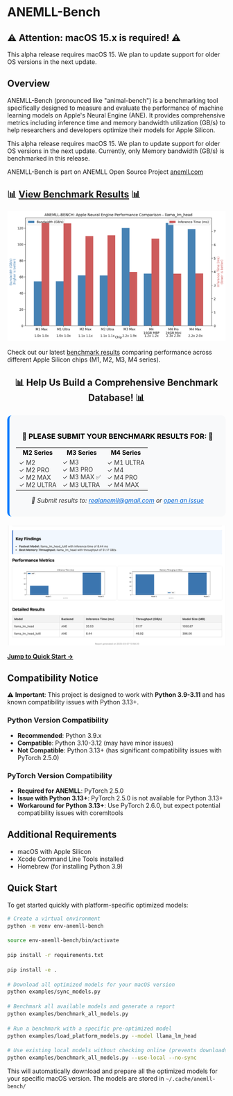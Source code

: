 # ANEMLL-Bench

## ⚠️ Attention: macOS 15.x is required! ⚠️

This alpha release requires macOS 15. We plan to update support for older OS versions in the next update.

## Overview
ANEMLL-Bench  (pronounced like "animal-bench") is a benchmarking tool specifically designed to measure and evaluate the performance of machine learning models on Apple's Neural Engine (ANE). It provides comprehensive metrics including inference time and memory bandwidth utilization (GB/s) to help researchers and developers optimize their models for Apple Silicon.

This alpha release requires macOS 15. We plan to update support for older OS versions in the next update. Currently, only Memory bandwidth (GB/s) is benchmarked in this release.

ANEMLL-Bench is part on ANEMLL Open Source Project [anemll.com](https://anemll.com)

## 📊 [View Benchmark Results](./Results.MD) 📊

[![Apple Silicon Performance Comparison](./reports/chip_comparison_llama_lm_head.png?v=20250309_v6)](./Results.MD)

Check out our latest [benchmark results](./Results.MD) comparing performance across different Apple Silicon chips (M1, M2, M3, M4 series).

<div align="center">
  <h2>📊 Help Us Build a Comprehensive Benchmark Database! 📊</h2>
  <div style="background-color: #f8f9fa; padding: 15px; border-radius: 10px; border-left: 5px solid #007bff; margin: 20px 0; color: #333333;">
    <h3 style="color: #000000;">🚨 PLEASE SUBMIT YOUR BENCHMARK RESULTS FOR: 🚨</h3>
    <table align="center" style="color: #333333;">
      <tr>
        <td align="center"><strong style="color: #000000;">M2 Series</strong></td>
        <td align="center"><strong style="color: #000000;">M3 Series</strong></td>
        <td align="center"><strong style="color: #000000;">M4 Series</strong></td>
      </tr>
      <tr>
        <td>
          ✓ M2<br>
          ✓ M2 PRO<br>
          ✓ M2 MAX<br>
          ✓ M2 ULTRA
        </td>
        <td>
          ✓ M3<br>
          ✓ M3 PRO<br>
          ✓ M3 MAX ✅<br>
          ✓ M3 ULTRA
        </td>
        <td>
          ✓ M1 ULTRA<br>
          ✓ M4<br>
          ✓ M4 PRO<br>
          ✓ M4 MAX
        </td>
      </tr>
    </table>
    <p style="color: #333333;"><em>📧 Submit results to: <a href="mailto:realanemll@gmail.com" style="color: #0366d6;">realanemll@gmail.com</a> or <a href="https://github.com/Anemll/anemll-bench/issues/new" style="color: #0366d6;">open an issue</a></em></p>
  </div>
</div>

![Sample Benchmark Results](./assets/sample.png)

[**Jump to Quick Start →**](#quick-start)

## Compatibility Notice

⚠️ **Important**: This project is designed to work with **Python 3.9-3.11** and has known compatibility issues with Python 3.13+.

### Python Version Compatibility

- **Recommended**: Python 3.9.x
- **Compatible**: Python 3.10-3.12 (may have minor issues)
- **Not Compatible**: Python 3.13+ (has significant compatibility issues with PyTorch 2.5.0)

### PyTorch Version Compatibility

- **Required for ANEMLL**: PyTorch 2.5.0
- **Issue with Python 3.13+**: PyTorch 2.5.0 is not available for Python 3.13+
- **Workaround for Python 3.13+**: Use PyTorch 2.6.0, but expect potential compatibility issues with coremltools

## Additional Requirements

- macOS with Apple Silicon
- Xcode Command Line Tools installed
- Homebrew (for installing Python 3.9)

## Quick Start

To get started quickly with platform-specific optimized models:

```bash
# Create a virtual environment
python -m venv env-anemll-bench

source env-anemll-bench/bin/activate

pip install -r requirements.txt

pip install -e .

# Download all optimized models for your macOS version
python examples/sync_models.py

# Benchmark all available models and generate a report
python examples/benchmark_all_models.py

# Run a benchmark with a specific pre-optimized model
python examples/load_platform_models.py --model llama_lm_head

# Use existing local models without checking online (prevents downloads)
python examples/benchmark_all_models.py --use-local --no-sync
```

This will automatically download and prepare all the optimized models for your specific macOS version. The models are stored in `~/.cache/anemll-bench/`